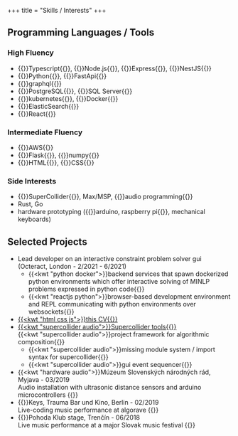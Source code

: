+++
title = "Skills / Interests"
+++
## Programming Languages / Tools
### High Fluency
-	{{<kw typescript>}}Typescript{{</kw>}}, {{<kw nodejs>}}Node.js{{</kw>}}, {{<kw express>}}Express{{</kw>}}, {{<kw nestjs>}}NestJS{{</kw>}}
-	{{<kw python>}}Python{{</kw>}}, {{<kw fastapi>}}FastApi{{</kw>}}
- {{<kw graphql>}}graphql{{</kw>}}
-	{{<kw postgresql>}}PostgreSQL{{</kw>}}, {{<kw mssql>}}SQL Server{{</kw>}}
-	{{<kw kubernetes>}}kubernetes{{</kw>}}, {{<kw docker>}}Docker{{</kw>}}
-	{{<kw elasticsearch>}}ElasticSearch{{</kw>}}
-	{{<kw reactjs>}}React{{</kw>}}

### Intermediate Fluency
-	{{<kw aws>}}AWS{{</kw>}}
- {{<kw flask>}}Flask{{</kw>}}, {{<kw numpy>}}numpy{{</kw>}}
- {{<kw html>}}HTML{{</kw>}}, {{<kw css>}}CSS{{</kw>}}

### Side Interests
-	{{<kw supercollider>}}SuperCollider{{</kw>}}, Max/MSP, {{<kw audio>}}audio programming{{</kw>}}
- Rust, Go
- hardware prototyping ({{<kw hardware>}}arduino, raspberry pi{{</kw>}}, mechanical keyboards)

## Selected Projects
- Lead developer on an interactive constraint problem solver gui (Octeract, London - 2/2021 - 6/2021)
  - {{<kwt "python docker">}}backend services that spawn dockerized python environments which offer interactive solving of MINLP problems expressed in python code{{</kwt>}}
  - {{<kwt "reactjs python">}}browser-based development environment and REPL communicating with python environments over websockets{{</kwt>}}
- [{{<kwt "html css js">}}this CV{{</kwt>}}](https://github.com/crawdaddie/cv)
- [{{<kwt "supercollider audio">}}Supercollider tools{{</kwt>}}](https://github.com/crawdaddie/sc-project-framework)  
  {{<kwt "supercollider audio">}}project framework for algorithmic composition{{</kwt>}}
  - {{<kwt "supercollider audio">}}missing module system / import syntax for supercollider{{</kwt>}}
  - {{<kwt "supercollider audio">}}gui event sequencer{{</kwt>}}
- {{<kwt "hardware audio">}}Múzeum Slovenských národných rád, Myjava - 03/2019  
  Audio installation with ultrasonic distance sensors and arduino microcontrollers
  {{</kwt>}}
- {{<kwt audio>}}Keys, Trauma Bar und Kino, Berlin - 02/2019  
  Live-coding music performance at algorave
  {{</kwt>}}
- {{<kwt audio>}}Pohoda Klub stage, Trenčín - 06/2018  
  Live music performance at a major Slovak music festival
  {{</kwt>}}

